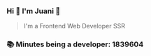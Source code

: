 ### Hi 👋 I&#39;m Juani 🦁

> I&#39;m a Frontend Web Developer SSR

### 📚 Minutes being a developer: 1839604
